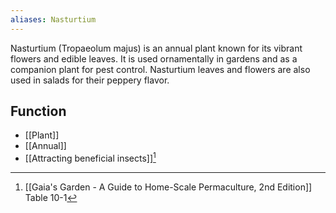 ```yaml
---
aliases: Nasturtium
---
```

Nasturtium (Tropaeolum majus) is an annual plant known for its vibrant flowers and edible leaves. It is used ornamentally in gardens and as a companion plant for pest control. Nasturtium leaves and flowers are also used in salads for their peppery flavor.
## Function
- [[Plant]]
- [[Annual]]
- [[Attracting beneficial insects]][^1]

[^1]: [[Gaia's Garden - A Guide to Home-Scale Permaculture, 2nd Edition]] Table 10-1
